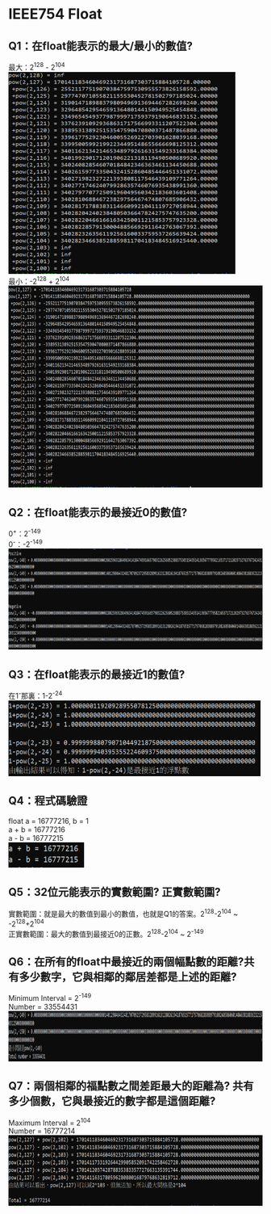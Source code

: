 # IEEE754 Float

## Q1：在float能表示的最大/最小的數值?
最大：2<sup>128</sup> - 2<sup>104</sup>
<br>
<img width="450" height="400" src="https://github.com/PeiShin-Huang/Lab114/blob/main/Biggest_IEEE754.png">
<br>
最小：-2<sup>128</sup> + 2<sup>104</sup>
<br>
<img width="700" height="400" src="https://github.com/PeiShin-Huang/Lab114/blob/main/Smallest_IEEE754.png">

## Q2：在float能表示的最接近0的數值?
0<sup>+</sup>：2<sup>-149</sup>
<br>
0<sup>-</sup>：-2<sup>-149</sup>
<br>
<img width="900" height="200" src="https://github.com/PeiShin-Huang/Lab114/blob/main/ClosestZero_IEEE754.png">

## Q3：在float能表示的最接近1的數值?
在1<sup>-</sup>那裏：1-2<sup>-24</sup>
<br>
<img width="500" height="150" src="https://github.com/PeiShin-Huang/Lab114/blob/main/CloseOne_IEEE754.png">
## Q4：程式碼驗證
float a = 16777216, b = 1 <br>
a + b = 16777216 <br>
a - b = 16777215 <br>
<img width="150" height="50" src="https://github.com/PeiShin-Huang/Lab114/blob/main/AddSub1_IEEE754.png">
## Q5：32位元能表示的實數範圍? 正實數範圍?
實數範圍：就是最大的數值到最小的數值，也就是Q1的答案。2<sup>128</sup>-2<sup>104</sup> ~ -2<sup>128</sup>+2<sup>104</sup>
<br>
正實數範圍：最大的數值到最接近0的正數。2<sup>128</sup>-2<sup>104</sup> ~ 2<sup>-149</sup>
## Q6：在所有的float中最接近的兩個幅點數的距離?共有多少數字，它與相鄰的鄰居差都是上述的距離?
Minimum Interval = 2<sup>-149</sup>  <br>
Number = 33554431
<br>
<img width="1100" height="100" src="https://github.com/PeiShin-Huang/Lab114/blob/main/MinInterval_IEEE754.png">
## Q7：兩個相鄰的福點數之間差距最大的距離為? 共有多少個數，它與最接近的數字都是這個距離?
Maximum Interval = 2<sup>104</sup>  <br>
Number = 16777214
<br>
<img width="600" height="140" src="https://github.com/PeiShin-Huang/Lab114/blob/main/MaxInterval_IEEE754.png">
